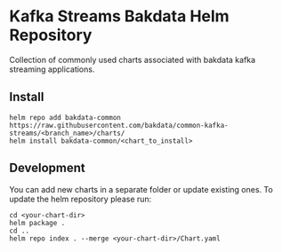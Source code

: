 # Kafka Streams Bakdata Helm Repository

Collection of commonly used charts associated with bakdata kafka streaming applications.

## Install

```
helm repo add bakdata-common https://raw.githubusercontent.com/bakdata/common-kafka-streams/<branch_name>/charts/
helm install bakdata-common/<chart_to_install>
```

## Development

You can add new charts in a separate folder or update existing ones. To update the helm repository please run:

```
cd <your-chart-dir>
helm package .
cd ..
helm repo index . --merge <your-chart-dir>/Chart.yaml
```
